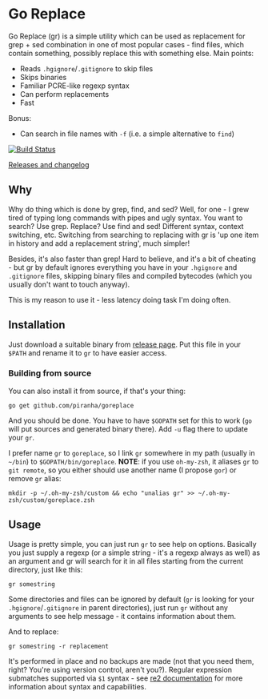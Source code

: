 # Go Replace

Go Replace (gr) is a simple utility which can be used as replacement for grep +
sed combination in one of most popular cases - find files, which contain
something, possibly replace this with something else. Main points:

 - Reads `.hgignore`/`.gitignore` to skip files
 - Skips binaries
 - Familiar PCRE-like regexp syntax
 - Can perform replacements
 - Fast

Bonus:

 - Can search in file names with `-f` (i.e. a simple alternative to `find`)

[![Build Status](https://travis-ci.org/piranha/goreplace.png)](https://travis-ci.org/piranha/goreplace)

[Releases and changelog](https://github.com/piranha/goreplace/releases)

## Why

Why do thing which is done by grep, find, and sed? Well, for one - I grew tired
of typing long commands with pipes and ugly syntax. You want to search? Use
grep. Replace? Use find and sed! Different syntax, context switching,
etc. Switching from searching to replacing with gr is 'up one item in
history and add a replacement string', much simpler!

Besides, it's also faster than grep! Hard to believe, and it's a bit of cheating -
but gr by default ignores everything you have in your `.hgignore` and
`.gitignore` files, skipping binary files and compiled bytecodes (which you
usually don't want to touch anyway).

This is my reason to use it - less latency doing task I'm doing often.

## Installation

Just download a suitable binary from
[release page](https://github.com/piranha/goreplace/releases). Put this file in
your `$PATH` and rename it to `gr` to have easier access.

### Building from source

You can also install it from source, if that's your thing:

    go get github.com/piranha/goreplace

And you should be done. You have to have `$GOPATH` set for this to work (`go`
will put sources and generated binary there). Add `-u` flag there to update your
`gr`.

I prefer name `gr` to `goreplace`, so I link `gr` somewhere in my path (usually
in `~/bin`) to `$GOPATH/bin/goreplace`. **NOTE**: if you use `oh-my-zsh`, it
aliases `gr` to `git remote`, so you either should use another name (I propose
`gor`) or remove `gr` alias:

```
mkdir -p ~/.oh-my-zsh/custom && echo "unalias gr" >> ~/.oh-my-zsh/custom/goreplace.zsh
```

## Usage

Usage is pretty simple, you can just run `gr` to see help on options. Basically
you just supply a regexp (or a simple string - it's a regexp always as well) as
an argument and gr will search for it in all files starting from the
current directory, just like this:

    gr somestring

Some directories and files can be ignored by default (`gr` is looking for your
`.hgignore`/`.gitignore` in parent directories), just run `gr` without any
arguments to see help message - it contains information about them.

And to replace:

    gr somestring -r replacement

It's performed in place and no backups are made (not that you need them, right?
You're using version control, aren't you?). Regular expression submatches
supported via `$1` syntax - see
[re2 documentation](https://code.google.com/p/re2/wiki/Syntax) for more
information about syntax and capabilities.
